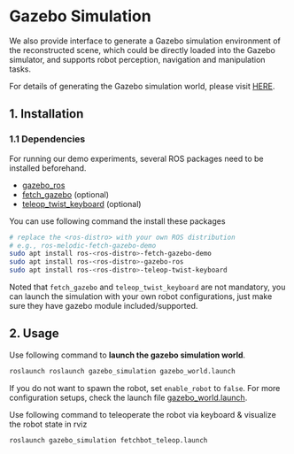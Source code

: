# Gazebo Simulation

We also provide interface to generate a Gazebo simulation environment of the reconstructed scene, which could be directly loaded into the Gazebo simulator, and supports robot perception, navigation and manipulation tasks.

For details of generating the Gazebo simulation world, please visit [HERE](../scene_builder).

## 1. Installation

### 1.1 Dependencies

For running our demo experiments, several ROS packages need to be installed beforehand.

- [gazebo_ros](http://wiki.ros.org/gazebo_ros)
- [fetch_gazebo](https://github.com/fetchrobotics/fetch_gazebo) (optional)
- [teleop_twist_keyboard](http://wiki.ros.org/teleop_twist_keyboard) (optional)

You can use following command the install these packages
```bash
# replace the <ros-distro> with your own ROS distribution
# e.g., ros-melodic-fetch-gazebo-demo
sudo apt install ros-<ros-distro>-fetch-gazebo-demo
sudo apt install ros-<ros-distro>-gazebo-ros
sudo apt install ros-<ros-distro>-teleop-twist-keyboard
```

Noted that `fetch_gazebo` and `teleop_twist_keyboard` are not mandatory, you can launch the simulation with your own robot configurations, just make sure they have gazebo module included/supported.

## 2. Usage

Use following command to **launch the gazebo simulation world**.

```bash
roslaunch roslaunch gazebo_simulation gazebo_world.launch
```

If you do not want to spawn the robot, set `enable_robot` to `false`. For more configuration setups, check the launch file [gazebo_world.launch](launch/gazebo_world.launch).



Use following command to teleoperate the robot via keyboard & visualize the robot state in rviz

```bash
roslaunch gazebo_simulation fetchbot_teleop.launch
```





















